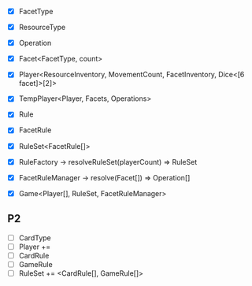 - [x] FacetType<enum>
- [x] ResourceType<enum>

- [x] Operation

- [X] Facet<FacetType, count>
- [X] Player<ResourceInventory, MovementCount, FacetInventory, Dice<[6 facet]>[2]>
- [X] TempPlayer<Player, Facets, Operations>

- [x] Rule
- [x] FacetRule<Rule>
- [x] RuleSet<FacetRule[]>
- [x] RuleFactory -> resolveRuleSet(playerCount) => RuleSet

- [x] FacetRuleManager -> resolve(Facet[]) => Operation[]

- [X] Game<Player[], RuleSet, FacetRuleManager>

## P2

- [ ] CardType<enum>
- [ ] Player += <CardInventory>
- [ ] CardRule<Rule>
- [ ] GameRule<Rule>
- [ ] RuleSet += <CardRule[], GameRule[]>

